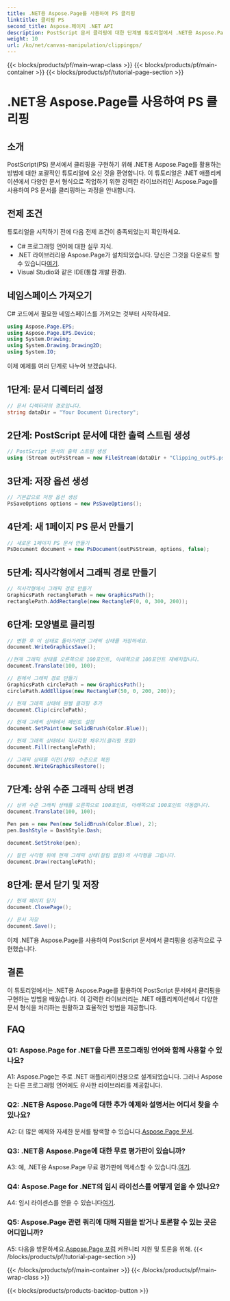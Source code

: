 ```yaml
---
title: .NET용 Aspose.Page를 사용하여 PS 클리핑
linktitle: 클리핑 PS
second_title: Aspose.페이지 .NET API
description: PostScript 문서 클리핑에 대한 단계별 튜토리얼에서 .NET용 Aspose.Page의 강력한 기능을 살펴보세요. 문서 처리 능력을 손쉽게 향상시키는 방법을 알아보세요.
weight: 10
url: /ko/net/canvas-manipulation/clippingps/
---
```


{{< blocks/products/pf/main-wrap-class >}}
{{< blocks/products/pf/main-container >}}
{{< blocks/products/pf/tutorial-page-section >}}

# .NET용 Aspose.Page를 사용하여 PS 클리핑

## 소개

PostScript(PS) 문서에서 클리핑을 구현하기 위해 .NET용 Aspose.Page를 활용하는 방법에 대한 포괄적인 튜토리얼에 오신 것을 환영합니다. 이 튜토리얼은 .NET 애플리케이션에서 다양한 문서 형식으로 작업하기 위한 강력한 라이브러리인 Aspose.Page를 사용하여 PS 문서를 클리핑하는 과정을 안내합니다.

## 전제 조건

튜토리얼을 시작하기 전에 다음 전제 조건이 충족되었는지 확인하세요.

- C# 프로그래밍 언어에 대한 실무 지식.
-  .NET 라이브러리용 Aspose.Page가 설치되었습니다. 당신은 그것을 다운로드 할 수 있습니다[여기](https://releases.aspose.com/page/net/).
- Visual Studio와 같은 IDE(통합 개발 환경).

## 네임스페이스 가져오기

C# 코드에서 필요한 네임스페이스를 가져오는 것부터 시작하세요.

```csharp
using Aspose.Page.EPS;
using Aspose.Page.EPS.Device;
using System.Drawing;
using System.Drawing.Drawing2D;
using System.IO;
```

이제 예제를 여러 단계로 나누어 보겠습니다.

## 1단계: 문서 디렉터리 설정

```csharp
// 문서 디렉터리의 경로입니다.
string dataDir = "Your Document Directory";
```

## 2단계: PostScript 문서에 대한 출력 스트림 생성

```csharp
// PostScript 문서의 출력 스트림 생성
using (Stream outPsStream = new FileStream(dataDir + "Clipping_outPS.ps", FileMode.Create))
```

## 3단계: 저장 옵션 생성

```csharp
// 기본값으로 저장 옵션 생성
PsSaveOptions options = new PsSaveOptions();
```

## 4단계: 새 1페이지 PS 문서 만들기

```csharp
// 새로운 1페이지 PS 문서 만들기
PsDocument document = new PsDocument(outPsStream, options, false);
```

## 5단계: 직사각형에서 그래픽 경로 만들기

```csharp
// 직사각형에서 그래픽 경로 만들기
GraphicsPath rectanglePath = new GraphicsPath();
rectanglePath.AddRectangle(new RectangleF(0, 0, 300, 200));
```

## 6단계: 모양별로 클리핑

```csharp
// 변환 후 이 상태로 돌아가려면 그래픽 상태를 저장하세요.
document.WriteGraphicsSave();

//현재 그래픽 상태를 오른쪽으로 100포인트, 아래쪽으로 100포인트 재배치합니다.
document.Translate(100, 100);

// 원에서 그래픽 경로 만들기
GraphicsPath circlePath = new GraphicsPath();
circlePath.AddEllipse(new RectangleF(50, 0, 200, 200));

// 현재 그래픽 상태에 원별 클리핑 추가
document.Clip(circlePath);

// 현재 그래픽 상태에서 페인트 설정
document.SetPaint(new SolidBrush(Color.Blue));

// 현재 그래픽 상태에서 직사각형 채우기(클리핑 포함)
document.Fill(rectanglePath);

// 그래픽 상태를 이전(상위) 수준으로 복원
document.WriteGraphicsRestore();
```

## 7단계: 상위 수준 그래픽 상태 변경

```csharp
// 상위 수준 그래픽 상태를 오른쪽으로 100포인트, 아래쪽으로 100포인트 이동합니다.
document.Translate(100, 100);

Pen pen = new Pen(new SolidBrush(Color.Blue), 2);
pen.DashStyle = DashStyle.Dash;

document.SetStroke(pen);

// 잘린 사각형 위에 현재 그래픽 상태(잘림 없음)의 사각형을 그립니다.
document.Draw(rectanglePath);
```

## 8단계: 문서 닫기 및 저장

```csharp
// 현재 페이지 닫기
document.ClosePage();

// 문서 저장
document.Save();
```

이제 .NET용 Aspose.Page를 사용하여 PostScript 문서에서 클리핑을 성공적으로 구현했습니다.

## 결론

이 튜토리얼에서는 .NET용 Aspose.Page를 활용하여 PostScript 문서에서 클리핑을 구현하는 방법을 배웠습니다. 이 강력한 라이브러리는 .NET 애플리케이션에서 다양한 문서 형식을 처리하는 원활하고 효율적인 방법을 제공합니다.

## FAQ

### Q1: Aspose.Page for .NET을 다른 프로그래밍 언어와 함께 사용할 수 있나요?

A1: Aspose.Page는 주로 .NET 애플리케이션용으로 설계되었습니다. 그러나 Aspose는 다른 프로그래밍 언어에도 유사한 라이브러리를 제공합니다.

### Q2: .NET용 Aspose.Page에 대한 추가 예제와 설명서는 어디서 찾을 수 있나요?

 A2: 더 많은 예제와 자세한 문서를 탐색할 수 있습니다.[Aspose.Page 문서](https://reference.aspose.com/page/net/).

### Q3: .NET용 Aspose.Page에 대한 무료 평가판이 있습니까?

 A3: 예, .NET용 Aspose.Page 무료 평가판에 액세스할 수 있습니다.[여기](https://releases.aspose.com/).

### Q4: Aspose.Page for .NET의 임시 라이선스를 어떻게 얻을 수 있나요?

 A4: 임시 라이센스를 얻을 수 있습니다[여기](https://purchase.aspose.com/temporary-license/).

### Q5: Aspose.Page 관련 쿼리에 대해 지원을 받거나 토론할 수 있는 곳은 어디입니까?

 A5: 다음을 방문하세요.[Aspose.Page 포럼](https://forum.aspose.com/c/page/39) 커뮤니티 지원 및 토론을 위해.
{{< /blocks/products/pf/tutorial-page-section >}}

{{< /blocks/products/pf/main-container >}}
{{< /blocks/products/pf/main-wrap-class >}}

{{< blocks/products/products-backtop-button >}}
